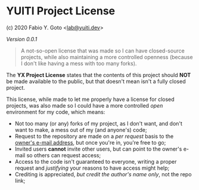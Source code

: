
YUITI Project License
=====================

  (c) 2020 Fabio Y. Goto <[lab@yuiti.dev][contactmail]>

_Version 0.0.1_

> A not-so-open license that was made so I can have closed-source projects,
> while also maintaining a more controlled openness (because I don't like
> having a mess with too many forks).

The **YX Project License** states that the contents of this project should
**NOT** be made available to the public, but that doesn't mean isn't a fully
closed project.

This license, while made to let me properly have a license for closed projects,
was also made so I could have a more controlled _open_ environment for my code,
which means:

- Not too many (or any) forks of my project, as I don't want, and don't want to
make, a mess out of my (and anyone's) code;
- Request to the repository are made on a _per request_ basis to the
[owner's e-mail address][contactmail], but once you're in, you're free to go;
- Invited users **cannot** invite other users, but can point to the owner's
e-mail so others can request access;
- Access to the code isn't guaranteed to everyone, writing a proper request
and _justifying_ your reasons to have access might help;
- Crediting is appreciated, _but credit the author's name only_, not the
repo link;

[>]: -----------------------------------------------------------------

[contactmail]: mailto:lab@yuiti.dev
